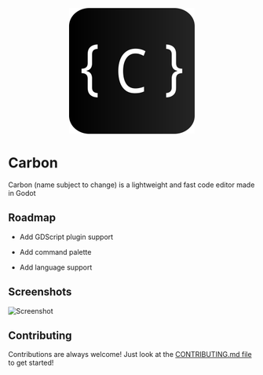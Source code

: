 <div align=center>
  <img src=icon.png style="width: 256px;">
</div>

# Carbon

Carbon (name subject to change) is a lightweight and fast code editor made in Godot


## Roadmap

- Add GDScript plugin support

- Add command palette

- Add language support


## Screenshots

![Screenshot](https://github.com/user-attachments/assets/a3f3626c-df2e-4aa3-a443-f72be72fb156)

## Contributing

Contributions are always welcome! Just look at the [CONTRIBUTING.md file](CONTRIBUTING.md) to get started!
